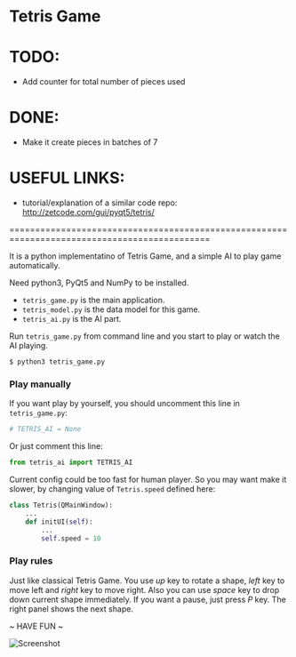 # Tetris Game

# TODO:

* Add counter for total number of pieces used

# DONE:

* Make it create pieces in batches of 7

# USEFUL LINKS:

* tutorial/explanation of a similar code repo: http://zetcode.com/gui/pyqt5/tetris/

=============================================================================================

It is a python implementatino of Tetris Game, and a simple AI to play game automatically.

Need python3, PyQt5 and NumPy to be installed.

* `tetris_game.py` is the main application.
* `tetris_model.py` is the data model for this game.
* `tetris_ai.py` is the AI part.

Run `tetris_game.py` from command line and you start to play or watch the AI playing.

```shell
$ python3 tetris_game.py
```

### Play manually

If you want play by yourself, you should uncomment this line in `tetris_game.py`:

```python
# TETRIS_AI = None
```

Or just comment this line:

```python
from tetris_ai import TETRIS_AI
```

Current config could be too fast for human player. So you may want make it slower, by changing value of `Tetris.speed` defined here:

```python
class Tetris(QMainWindow):
    ...
    def initUI(self):
        ...
        self.speed = 10
```

### Play rules

Just like classical Tetris Game. You use *up* key to rotate a shape, *left* key to move left and *right* key to move right. Also you can use *space* key to drop down current shape immediately. If you want a pause, just press *P* key. The right panel shows the next shape.

~ HAVE FUN ~

![Screenshot](doc/pics/screenshot_01.png)
